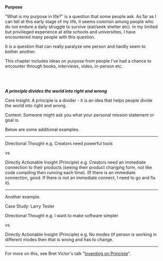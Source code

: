 **Purpose**

"What is my purpose in life?" is a question that some people ask. As far as I can tell at this early stage of my life, it seems common among people who do not endure a daily struggle to survive (eat/seek shelter etc). In my limited but privilieged experience at elite schools and universities, I have encountered many people with this question. 

It is a question that can really paralyze one person and hardly seem to bother another.

This chapter includes ideas on purpose from people I've had a chance to encounter through books, interviews, video, in-person etc. 
<br/><br/>
<br/><br/>

***A principle divides the world into right and wrong***

Core Insight: A principle is a divider - it is an idea that helps people divide the world into right and wrong.

Context: Someone might ask you what your personal mission statement or goal is. 

Below are some additional examples.

-------------------------
Directional Thought e.g.  Creators need powerful tools

vs

Directly Actionable Insight (Principle)  e.g. Creators need an immediate connection to their products (seeing their product changing form, not like code compiling then running each time). (If there is an immediate connection, good. If there is not an immediate connect, I need to go and fix it).

-------------------------

Another example.

Case Study: Larry Tesler

Directional Thought e.g. I want to make software simpler

vs 

Directly Actionable Insight (Principle) e.g. No modes (if person is working in different modes then that is wrong and has to change. 

-------------------------

For more on this, see Bret Victor's talk "[Inventing on Principle](https://www.youtube.com/watch?v=PUv66718DII)".
